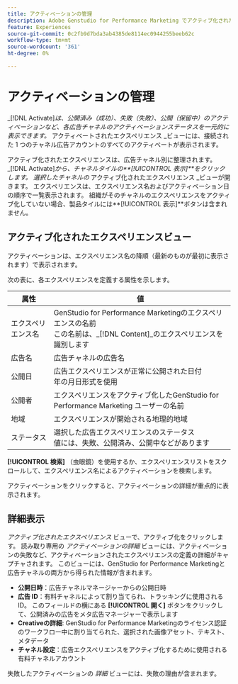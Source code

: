 ```yaml
---
title: アクティベーションの管理
description: Adobe Genstudio for Performance Marketing でアクティブ化されたエクスペリエンスを管理する方法について説明します。
feature: Experiences
source-git-commit: 0c2fb9d7bda3ab4385de8114ec0944255beeb62c
workflow-type: tm+mt
source-wordcount: '361'
ht-degree: 0%

---
```


# アクティベーションの管理

_[!DNL Activate]_は、公開済み（成功）、失敗（失敗）、公開（保留中）のアクティベーションなど、各広告チャネルのアクティベーションステータスを一元的に表示できます。_ アクティベートされたエクスペリエンス _ビューには、接続された 1 つのチャネル広告アカウントのすべてのアクティベートが表示されます。

アクティブ化されたエクスペリエンスは、広告チャネル別に整理されます。 _[!DNL Activate]_から、チャネルタイルの&#x200B;**[!UICONTROL 表示]**をクリックします。 選択したチャネルの_ アクティブ化されたエクスペリエンス _ビューが開きます。 エクスペリエンスは、エクスペリエンス名およびアクティベーション日の順序で一覧表示されます。 組織がそのチャネルのエクスペリエンスをアクティブ化していない場合、製品タイルには&#x200B;**[!UICONTROL 表示]**ボタンは含まれません。

## アクティブ化されたエクスペリエンスビュー

アクティベーションは、エクスペリエンス名の降順（最新のものが最初に表示されます）で表示されます。

次の表に、各エクスペリエンスを定義する属性を示します。

| 属性 | 値 |
|------------------|---------------------------------------------------------------------------------------------|
| エクスペリエンス名 | GenStudio for Performance Marketingのエクスペリエンスの名前 <br> この名前は、_[!DNL Content]_のエクスペリエンスを識別します |
| 広告名 | 広告チャネルの広告名 |
| 公開日 | 広告エクスペリエンスが正常に公開された日付 <br> 年の月日形式を使用 |
| 公開者 | エクスペリエンスをアクティブ化したGenStudio for Performance Marketing ユーザーの名前 |
| 地域 | エクスペリエンスが開始される地理的地域 |
| ステータス | 選択した広告エクスペリエンスのステータス <br> 値には、失敗、公開済み、公開中などがあります |

**[!UICONTROL 検索]** （虫眼鏡）を使用するか、エクスペリエンスリストをスクロールして、エクスペリエンス名によるアクティベーションを検索します。

アクティベーションをクリックすると、アクティベーションの詳細が重点的に表示されます。

## 詳細表示

_アクティブ化されたエクスペリエンス_ ビューで、アクティブ化をクリックします。 読み取り専用の _アクティベーションの詳細_ ビューには、アクティベーションの失敗など、アクティベーションされたエクスペリエンスの定義の詳細がキャプチャされます。 このビューには、GenStudio for Performance Marketingと広告チャネルの両方から得られた情報が含まれます。

* **公開日時**：広告チャネルマネージャーからの公開日時
* **広告 ID**：有料チャネルによって割り当てられ、トラッキングに使用される ID。 このフィールドの横にある **[!UICONTROL 開く]** ボタンをクリックして、公開済みの広告をメタ広告マネージャーで表示します
* **Creativeの詳細**: GenStudio for Performance Marketingのライセンス認証のワークフロー中に割り当てられた、選択された画像アセット、テキスト、メタデータ
* **チャネル設定**：広告エクスペリエンスをアクティブ化するために使用される有料チャネルアカウント

失敗したアクティベーションの _詳細_ ビューには、失敗の理由が含まれます。
